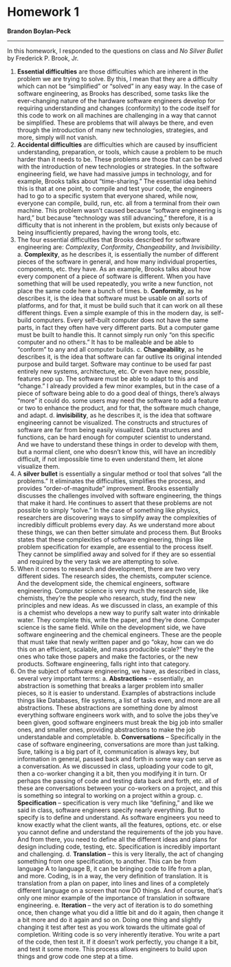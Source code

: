 # Homework 1

**Brandon Boylan-Peck**

<hr>

In this homework, I responded to the questions on class and *No Silver Bullet* by Frederick P. Brook, Jr.

1.  **Essential difficulties** are those difficulties which are inherent in the problem we are trying to solve. By this, I mean that they are a difficulty which can not be “simplified” or “solved” in any easy way. In the case of software engineering, as Brooks has described, some tasks like the ever-changing nature of the hardware software engineers develop for requiring understanding and changes (conformity) to the code itself for this code to work on all machines are challenging in a way that cannot be simplified. These are problems that will always be there, and even through the introduction of many new technologies, strategies, and more, simply will not vanish.
2.  **Accidental difficulties** are difficulties which are caused by insufficient understanding, preparation, or tools, which cause a problem to be much harder than it needs to be. These problems are those that can be solved with the introduction of new technologies or strategies. In the software engineering field, we have had massive jumps in technology, and for example, Brooks talks about “time-sharing.” The essential idea behind this is that at one point, to compile and test your code, the engineers had to go to a specific system that everyone shared, while now, everyone can compile, build, run, etc. all from a terminal from their own machine. This problem wasn’t caused because “software engineering is hard,” but because “technology was still advancing,” therefore, it is a difficulty that is not inherent in the problem, but exists only because of being insufficiently prepared, having the wrong tools, etc.
3.  The four essential difficulties that Brooks described for software engineering are: *Complexity*, *Conformity*, *Changeability*, and *Invisibility*. 
    a.  **Complexity**, as he describes it, is essentially the number of different pieces of the software in general, and how many individual properties, components, etc. they have. As an example, Brooks talks about how every component of a piece of software is different. When you have something that will be used repeatedly, you write a new function, not place the same code here a bunch of times.
    b.  **Conformity**, as he describes it, is the idea that software must be usable on all sorts of platforms, and for that, it must be build such that it can work on all these different things. Even a simple example of this in the modern day, is self-build computers. Every self-built computer does not have the same parts, in fact they often have very different parts. But a computer game must be built to handle this. It cannot simply run only “on this specific computer and no others.” It has to be malleable and be able to “conform” to any and all computer builds.
    c.  **Changeability**, as he describes it, is the idea that software can far outlive its original intended purpose and build target. Software may continue to be used far past entirely new systems, architecture, etc. Or even have new, possible, features pop up. The software must be able to adapt to this and “change.” I already provided a few minor examples, but in the case of a piece of software being able to do a good deal of things, there’s always “more” it could do. some users may need the software to add a feature or two to enhance the product, and for that, the software much change, and adapt.
    d.  **invisibility**, as he describes it, is the idea that software engineering cannot be visualized. The constructs and structures of software are far from being easily visualized. Data structures and functions, can be hard enough for computer scientist to understand. And we have to understand these things in order to develop with them, but a normal client, one who doesn’t know this, will have an incredibly difficult, if not impossible time to even understand them, let alone visualize them.
4.  A **silver bullet** is essentially a singular method or tool that solves “all the problems.” It eliminates the difficulties, simplifies the process, and provides “order-of-magnitude” improvement. Brooks essentially discusses the challenges involved with software engineering, the things that make it hard. He continues to assert that these problems are not possible to simply “solve.” In the case of something like physics, researchers are discovering ways to simplify away the complexities of incredibly difficult problems every day. As we understand more about these things, we can then better simulate and process them. But Brooks states that these complexities of software engineering, things like problem specification for example, are essential to the process itself. They cannot be simplified away and solved for if they are so essential and required by the very task we are attempting to solve.
5.  When it comes to research and development, there are two very different sides. The research sides, the chemists, computer science. And the development side, the chemical engineers, software engineering. Computer science is very much the research side, like chemists, they’re the people who research, study, find the new principles and new ideas. As we discussed in class, an example of this is a chemist who develops a new way to purify salt water into drinkable water. They complete this, write the paper, and they’re done. Computer science is the same field. While on the development side, we have software engineering and the chemical engineers. These are the people that must take that newly written paper and go “okay, how can we do this on an efficient, scalable, and mass producible scale?” they’re the ones who take those papers and make the factories, or the new products. Software engineering, falls right into that category.
6.  On the subject of software engineering, we have, as described in class, several very important terms:
    a.  **Abstractions** – essentially, an abstraction is something that breaks a larger problem into smaller pieces, so it is easier to understand. Examples of abstractions include things like Databases, file systems, a list of tasks even, and more are all abstractions. These abstractions are something done by almost everything software engineers work with, and to solve the jobs they’ve been given, good software engineers must break the big job into smaller ones, and smaller ones, providing abstractions to make the job understandable and completable.
    b.  **Conversations** – Specifically in the case of software engineering, conversations are more than just talking. Sure, talking is a big part of it, communication is always key, but information in general, passed back and forth in some way can serve as a conversation. As we discussed in class, uploading your code to git, then a co-worker changing it a bit, then you modifying it in turn. Or perhaps the passing of code and testing data back and forth, etc. all of these are conversations between your co-workers on a project, and this is something so integral to working on a project within a group.
    c.  **Specification** – specification is very much like “defining,” and like we said in class, software engineers specify nearly everything. But to specify is to define and understand. As software engineers you need to know exactly what the client wants, all the features, options, etc. or else you cannot define and understand the requirements of the job you have. And from there, you need to define all the different ideas and plans for design including code, testing, etc. Specification is incredibly important and challenging.
    d.  **Translation** – this is very literally, the act of changing something from one specification, to another. This can be from language A to language B, it can be bringing code to life from a plan, and more. Coding, is in a way, the very definition of translation. It is translation from a plan on paper, into lines and lines of a completely different language on a screen that now DO things. And of course, that’s only one minor example of the importance of translation in software engineering.
    e.  **Iteration** – the very act of iteration is to do something once, then change what you did a little bit and do it again, then change it a bit more and do it again and so on. Doing one thing and slightly changing it test after test as you work towards the ultimate goal of completion. Writing code is so very inherently iterative. You write a part of the code, then test it. If it doesn’t work perfectly, you change it a bit, and test it some more. This process allows engineers to build upon things and grow code one step at a time.
